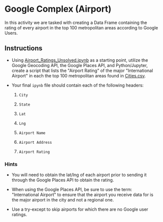 # Google Complex (Airport)

In this activity we are tasked with creating a Data Frame containing the rating of every airport in the top 100 metropolitan areas according to Google Users.

## Instructions

* Using [Airport_Ratings_Unsolved.ipynb](Unsolved/Airport_Ratings_Unsolved.ipynb) as a starting point, utilize the Google Geocoding API, the Google Places API, and Python/Jupyter, create a script that lists the "Airport Rating" of the major "International Airport" in each the top 100 metropolitan areas found in [Cities.csv](Unsolved/Cities.csv).

* Your final `ipynb` file should contain each of the following headers: 

  1. `City`

  2. `State`

  3. `Lat`

  4. `Lng`

  5. `Airport Name`

  6. `Airport Address`

  7. `Airport Rating`

### Hints

* You will need to obtain the lat/lng of each airport prior to sending it through the Google Places API to obtain the rating.

* When using the Google Places API, be sure to use the term: "International Airport" to ensure that the airport you receive data for is the major airport in the city and not a regional one.

* Use a try-except to skip airports for which there are no Google user ratings.
